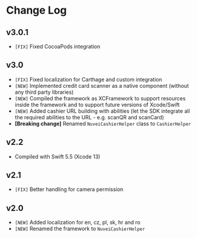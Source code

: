 # Change Log

## v3.0.1

- `[FIX]` Fixed CocoaPods integration

## v3.0

- `[FIX]` Fixed localization for Carthage and custom integration
- `[NEW]` Implemented credit card scanner as a native component (without any third party libraries)
- `[NEW]` Compiled the framework as XCFramework to support resources inside the framework and to support future versions of Xcode/Swift
- `[NEW]` Added cashier URL building with abilities (let the SDK integrate all the required abilities to the URL - e.g. scanQR and scanCard)
- **[Breaking change]** Renamed `NuveiCashierHelper` class to `CashierHelper`

## v2.2

- Compiled with Swift 5.5 (Xcode 13)

## v2.1

- `[FIX]` Better handling for camera permission

## v2.0

- `[NEW]` Added localization for en, cz, pl, sk, hr and ro
- `[NEW]` Renamed the framework to `NuveiCashierHelper`

